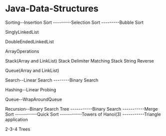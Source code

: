 Java-Data-Structures
====================
Sorting--Insertion Sort
---------Selection Sort
---------Bubble Sort

SinglyLinkedList

DoubleEndedLinkedList

ArrayOperations

Stack(Array and LinkList)
Stack Delimiter Matching
Stack String Reverse


Queue(Array and LinkList)

Search--Linear Search
--------Binary Search

Hashing--Linear Probing

Queue--WrapAroundQueue

Recursion--Binary Search Tree
-----------Binary Search
-----------Merge Sort
-----------Quick Sort
-----------Towers of Hanoi(3)
-----------Triangle application

2-3-4 Trees

